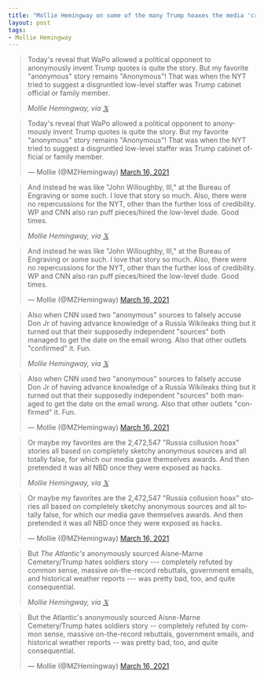 ```yaml
---
title: "Mollie Hemingway on some of the many Trump hoaxes the media 'created'"
layout: post
tags:
- Mollie Hemingway
---
```


> Today's reveal that WaPo allowed a political opponent to anonymously invent Trump quotes is quite the story. But my favorite "anonymous" story remains "Anonymous"! That was when the NYT tried to suggest a disgruntled low-level staffer was Trump cabinet official or family member.
>
> <cite>Mollie Hemingway, via [𝕏](https://x.com)</cite>

<blockquote class="twitter-tweet"><p lang="en" dir="ltr">Today's reveal that WaPo allowed a political opponent to anonymously invent Trump quotes is quite the story. But my favorite &quot;anonymous&quot; story remains &quot;Anonymous&quot;! That was when the NYT tried to suggest a disgruntled low-level staffer was Trump cabinet official or family member.</p>&mdash; Mollie (@MZHemingway) <a href="https://twitter.com/MZHemingway/status/1371712363200704513?ref_src=twsrc%5Etfw">March 16, 2021</a></blockquote>

> And instead he was like "John Willoughby, III," at the Bureau of Engraving or some such. I love that story so much. Also, there were no repercussions for the NYT, other than the further loss of credibility. WP and CNN also ran puff pieces/hired the low-level dude. Good times.
>
> <cite>Mollie Hemingway, via [𝕏](https://x.com)</cite>

<blockquote class="twitter-tweet"><p lang="en" dir="ltr">And instead he was like &quot;John Willoughby, III,&quot; at the Bureau of Engraving or some such. I love that story so much. Also, there were no repercussions for the NYT, other than the further loss of credibility. WP and CNN also ran puff pieces/hired the low-level dude. Good times.</p>&mdash; Mollie (@MZHemingway) <a href="https://twitter.com/MZHemingway/status/1371713267534598144?ref_src=twsrc%5Etfw">March 16, 2021</a></blockquote>

> Also when CNN used two "anonymous" sources to falsely accuse Don Jr of having advance knowledge of a Russia Wikileaks thing but it turned out that their supposedly independent "sources" both managed to get the date on the email wrong. Also that other outlets "confirmed" it. Fun.
>
> <cite>Mollie Hemingway, via [𝕏](https://x.com)</cite>

<blockquote class="twitter-tweet"><p lang="en" dir="ltr">Also when CNN used two &quot;anonymous&quot; sources to falsely accuse Don Jr of having advance knowledge of a Russia Wikileaks thing but it turned out that their supposedly independent &quot;sources&quot; both managed to get the date on the email wrong. Also that other outlets &quot;confirmed&quot; it. Fun.</p>&mdash; Mollie (@MZHemingway) <a href="https://twitter.com/MZHemingway/status/1371714208946139140?ref_src=twsrc%5Etfw">March 16, 2021</a></blockquote>

> Or maybe my favorites are the 2,472,547 "Russia collusion hoax" stories all based on completely sketchy anonymous sources and all totally false, for which our media gave themselves awards. And then pretended it was all NBD once they were exposed as hacks.
>
> <cite>Mollie Hemingway, via [𝕏](https://x.com)</cite>

<blockquote class="twitter-tweet"><p lang="en" dir="ltr">Or maybe my favorites are the 2,472,547 &quot;Russia collusion hoax&quot; stories all based on completely sketchy anonymous sources and all totally false, for which our media gave themselves awards. And then pretended it was all NBD once they were exposed as hacks.</p>&mdash; Mollie (@MZHemingway) <a href="https://twitter.com/MZHemingway/status/1371714627080441857?ref_src=twsrc%5Etfw">March 16, 2021</a></blockquote>

> But *The Atlantic's* anonymously sourced Aisne-Marne Cemetery/Trump hates soldiers story --- completely refuted by common sense, massive on-the-record rebuttals, government emails, and historical weather reports --- was pretty bad, too, and quite consequential.
>
> <cite>Mollie Hemingway, via [𝕏](https://x.com)</cite>

<blockquote class="twitter-tweet"><p lang="en" dir="ltr">But the Atlantic's anonymously sourced Aisne-Marne Cemetery/Trump hates soldiers story -- completely refuted by common sense, massive on-the-record rebuttals, government emails, and historical weather reports -- was pretty bad, too, and quite consequential.</p>&mdash; Mollie (@MZHemingway) <a href="https://twitter.com/MZHemingway/status/1371715295568654337?ref_src=twsrc%5Etfw">March 16, 2021</a></blockquote> <script async src="https://platform.twitter.com/widgets.js" charset="utf-8"></script>
